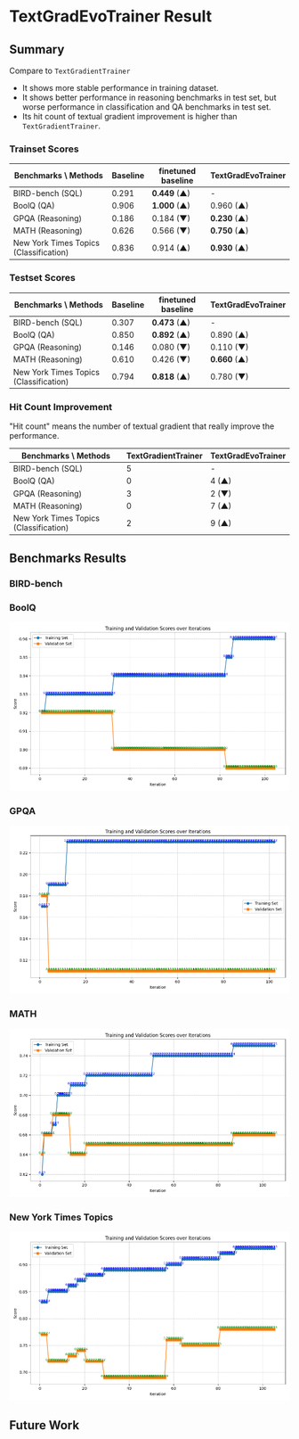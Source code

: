 # TextGradEvoTrainer Result

## Summary

Compare to `TextGradientTrainer`

- It shows more stable performance in training dataset.
- It shows better performance in reasoning benchmarks in test set, but worse performance in classification and QA benchmarks in test set.
- Its hit count of textual gradient improvement is higher than `TextGradientTrainer`.

### Trainset Scores

| Benchmarks \ Methods                   | Baseline | finetuned baseline | TextGradEvoTrainer |
| -------------------------------------- | -------- | ------------------ | ------------------ |
| BIRD-bench (SQL)                       | 0.291    | **0.449** (▲)      | -                  |
| BoolQ (QA)                             | 0.906    | **1.000** (▲)      | 0.960 (▲)          |
| GPQA (Reasoning)                       | 0.186    | 0.184 (▼)          | **0.230** (▲)      |
| MATH (Reasoning)                       | 0.626    | 0.566 (▼)          | **0.750** (▲)      |
| New York Times Topics (Classification) | 0.836    | 0.914 (▲)          | **0.930** (▲)      |

### Testset Scores

| Benchmarks \ Methods                   | Baseline | finetuned baseline | TextGradEvoTrainer |
| -------------------------------------- | -------- | ------------------ | ------------------ |
| BIRD-bench (SQL)                       | 0.307    | **0.473** (▲)      | -                  |
| BoolQ (QA)                             | 0.850    | **0.892** (▲)      | 0.890 (▲)          |
| GPQA (Reasoning)                       | 0.146    | 0.080 (▼)          | 0.110 (▼)          |
| MATH (Reasoning)                       | 0.610    | 0.426 (▼)          | **0.660** (▲)      |
| New York Times Topics (Classification) | 0.794    | **0.818** (▲)      | 0.780 (▼)          |

### Hit Count Improvement

"Hit count" means the number of textual gradient that really improve the performance.

| Benchmarks \ Methods                   | TextGradientTrainer | TextGradEvoTrainer |
| -------------------------------------- | ------------------- | ------------------ |
| BIRD-bench (SQL)                       | 5                   | -                  |
| BoolQ (QA)                             | 0                   | 4 (▲)              |
| GPQA (Reasoning)                       | 3                   | 2 (▼)              |
| MATH (Reasoning)                       | 0                   | 7 (▲)              |
| New York Times Topics (Classification) | 2                   | 9 (▲)              |

## Benchmarks Results

### BIRD-bench

<!-- ![BIRD-bench](../../../../images/trainer/community/text_grad_evo/bird_bench_result.png) -->

### BoolQ

![BoolQ](../../../../images/trainer/community/text_grad_evo/boolq_result.png)

### GPQA

![GPQA](../../../../images/trainer/community/text_grad_evo/gpqa_result.png)

### MATH

![MATH](../../../../images/trainer/community/text_grad_evo/math_result.png)

### New York Times Topics

![New York Times Topics](../../../../images/trainer/community/text_grad_evo/new_york_times_topics_result.png)

## Future Work
